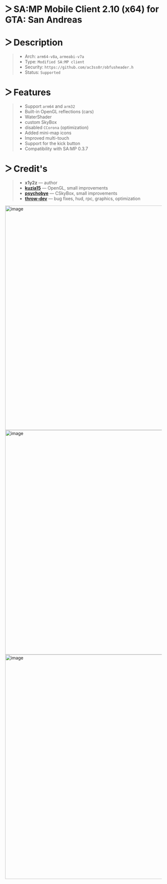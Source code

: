 # ᐳ SA:MP Mobile Client 2.10 (x64) for GTA: San Andreas

# ᐳ Description
> * Arch: `arm64-v8a`, `armeabi-v7a`
> * Type: `Modified SA:MP client` 
> * Security: `https://github.com/ac3ss0r/obfusheader.h` 
> * Status: `Supported`

# ᐳ Features
> * Support `arm64` and `arm32`
> * Built-in OpenGL reflections (cars)
> * WaterShader
> * custom SkyBox
> * disabled `CCorona` (optimization) 
> * Added mini-map icons 
> * Improved multi-touch 
> * Support for the kick button 
> * Compatibility with SA:MP 0.3.7

# ᐳ Credit's
> - **x1y2z** — author 
> - [**kuzia15**](https://github.com/kuzia15) — OpenGL, small improvements
> - [**psychobye**](https://github.com/psychobye) — CSkyBox, small improvements
> - [**throw-dev**](https://github.com/throw-dev) — bug fixes, hud, rpc, graphics, optimization

<img width="1650" height="720" alt="image" src="https://github.com/user-attachments/assets/20197d82-3046-44e2-a2ad-eea36ea756a5" />
<img width="1650" height="720" alt="image" src="https://github.com/user-attachments/assets/dc99126c-32a7-46c8-8233-474d737ade4c" />
<img width="1650" height="720" alt="image" src="https://github.com/user-attachments/assets/e289bf60-023f-4f5f-a76a-8210f3311ca0" />
